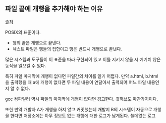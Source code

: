 ## 파일 끝에 개행을 추가해야 하는 이유

[출처](https://blog.coderifleman.com/2015/04/04/text-files-end-with-a-newline/)

POSIX의 표준이다.

- 행의 끝은 개행으로 끝낸다.
- 텍스트 파일은 행들의 집합이고 행은 반드시 개행으로 끝낸다.

많은 시스템과 도구들이 이 표준을 따라 구현되어 있고 이를 지키지 않을 시 예기치 않은 동작을 일으킬 수 있다.

특히 파일 마지막에 개행이 없다면 파일간의 차이를 알기 어렵다. 만약 a.html, b.html을 출력했을 때 a에 개행이 없다면 두 파일 내용이 연달아서 출력되어 어느 파일 내용인지 알 수 없다.

gcc 컴파일러 역시 파일의 마지막에 개행이 없다면 경고한다. 깃허브도 마찬가지이다.

또한 만약 개발자 A가 개행을 하지 않고 커밋했는데 개발지 B의 시스템이 자동으로 개행을 한다면 저장소에는 아무 정보도 없는 개행에 대한 로그가 남게된다. 쓸데없는 로그



